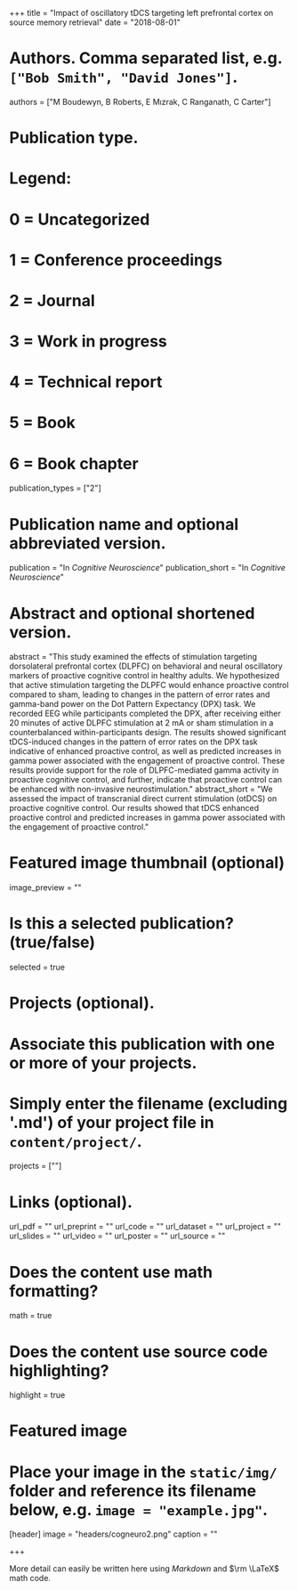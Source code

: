 +++
title = "Impact of oscillatory tDCS targeting left prefrontal cortex on source memory retrieval"
date = "2018-08-01"

# Authors. Comma separated list, e.g. `["Bob Smith", "David Jones"]`.
authors = ["M Boudewyn, B Roberts, E Mızrak, C Ranganath, C Carter"]

# Publication type.
# Legend:
# 0 = Uncategorized
# 1 = Conference proceedings
# 2 = Journal
# 3 = Work in progress
# 4 = Technical report
# 5 = Book
# 6 = Book chapter
publication_types = ["2"]

# Publication name and optional abbreviated version.
publication = "In *Cognitive Neuroscience*"
publication_short = "In *Cognitive Neuroscience*"

# Abstract and optional shortened version.
abstract = "This study examined the effects of stimulation targeting dorsolateral prefrontal cortex (DLPFC) on behavioral and neural oscillatory markers of proactive cognitive control in healthy adults. We hypothesized that active stimulation targeting the DLPFC would enhance proactive control compared to sham, leading to changes in the pattern of error rates and gamma-band power on the Dot Pattern Expectancy (DPX) task. We recorded EEG while participants completed the DPX, after receiving either 20 minutes of active DLPFC stimulation at 2 mA or sham stimulation in a counterbalanced within-participants design. The results showed significant tDCS-induced changes in the pattern of error rates on the DPX task indicative of enhanced proactive control, as well as predicted increases in gamma power associated with the engagement of proactive control. These results provide support for the role of DLPFC-mediated gamma activity in proactive cognitive control, and further, indicate that proactive control can be enhanced with non-invasive neurostimulation."
abstract_short = "We assessed the impact of transcranial direct current stimulation (otDCS) on proactive cognitive control. Our results showed that tDCS enhanced proactive control and predicted increases in gamma power associated with the engagement of proactive control."

# Featured image thumbnail (optional)
image_preview = ""

# Is this a selected publication? (true/false)
selected = true

# Projects (optional).
#   Associate this publication with one or more of your projects.
#   Simply enter the filename (excluding '.md') of your project file in `content/project/`.
projects = [""]

# Links (optional).
url_pdf = ""
url_preprint = ""
url_code = ""
url_dataset = ""
url_project = ""
url_slides = ""
url_video = ""
url_poster = ""
url_source = ""

# Does the content use math formatting?
math = true

# Does the content use source code highlighting?
highlight = true

# Featured image
# Place your image in the `static/img/` folder and reference its filename below, e.g. `image = "example.jpg"`.
[header]
image = "headers/cogneuro2.png"
caption = ""

+++

More detail can easily be written here using *Markdown* and $\rm \LaTeX$ math code.

